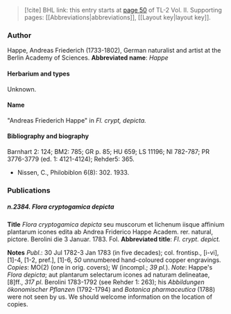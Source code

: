 > [!cite] BHL link: this entry starts at [page 50](https://www.biodiversitylibrary.org/page/33068292) of TL-2 Vol. II.
> Supporting pages: [[Abbreviations|abbreviations]], [[Layout key|layout key]].

### Author

Happe, Andreas Friederich (1733-1802), German naturalist and artist at the Berlin Academy of Sciences. 
**Abbreviated name**: *Happe*

#### Herbarium and types

Unknown.

#### Name

"Andreas Friederich Happe" in *Fl. crypt, depicta.*

#### Bibliography and biography

Barnhart 2: 124; BM2: 785; GR p. 85; HU 659; LS 11196; NI 782-787; PR 3776-3779 (ed. 1: 4121-4124); Rehder5: 365.
- Nissen, C., Philobiblon 6(8): 302. 1933.

### Publications

##### n.2384. Flora cryptogamica depicta

**Title**
*Flora cryptogamica depicta* seu muscorum et lichenum iisque affinium plantarum icones edita ab Andrea Friderico Happe Academ. rer. natural, pictore. Berolini die 3 Januar. 1783. Fol.
**Abbreviated title**: *Fl. crypt. depict.*

**Notes**
*Publ*.: 30 Jul 1782-3 Jan 1783 (in five decades); col. frontisp., \[i-vi\], \[1\]-4, \[1-2, pref.\], \[1\]-6, *50* unnumbered hand-coloured copper engravings. *Copies*: MO(2) (one in orig. covers); W (incompl.; *39 pl.*).
*Note*: Happe's *Flora depicta*; aut plantarum selectarum icones ad naturam delineatae, \[8\]ff., *317 pl*. Berolini 1783-1792 (see Rehder 1: 263); his *Abbildungen ökonomischer Pflanzen* (1792-1794) and *Botanica pharmaceutica* (1788) were not seen by us. We should welcome information on the location of copies.

